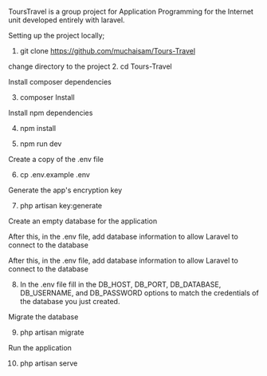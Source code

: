 ToursTravel is a group project for Application Programming for the Internet unit developed entirely with laravel. 

Setting up the project locally;
1. git clone https://github.com/muchaisam/Tours-Travel

change directory to the project
2. cd Tours-Travel

Install composer dependencies

3. composer Install

Install npm dependencies

4. npm install

5. npm run dev

Create a copy of the .env file

6. cp .env.example .env

Generate the app's encryption key

7. php artisan key:generate

Create an empty database for the application 

After this, in the .env file, add database information to allow  Laravel to connect to the database

After this, in the .env file, add database information to allow  Laravel to connect to the database

8. In the .env file fill in the DB_HOST, DB_PORT, DB_DATABASE, DB_USERNAME, and DB_PASSWORD options to match the credentials of the database you just created. 

Migrate the database

9. php artisan migrate

Run the application 

10. php artisan serve

